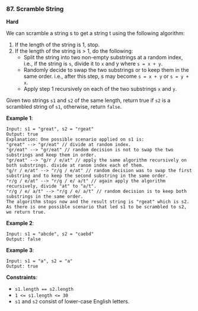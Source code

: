 ### 87. Scramble String

**Hard**

We can scramble a string s to get a string t using the following algorithm:

1. If the length of the string is 1, stop.
1. If the length of the string is > 1, do the following:
    * Split the string into two non-empty substrings at a random index, i.e., if the string is `s`, divide it to `x` 
    and y where `s = x + y`.
    * Randomly decide to swap the two substrings or to keep them in the same order. i.e., after this step, s may 
    become `s = x + y` or `s = y + x`.
    * Apply step 1 recursively on each of the two substrings `x` and `y`.

Given two strings `s1` and `s2` of the same length, return true if `s2` is a scrambled string of `s1`, otherwise, 
return `false`.

**Example 1**:
```
Input: s1 = "great", s2 = "rgeat"
Output: true
Explanation: One possible scenario applied on s1 is:
"great" --> "gr/eat" // divide at random index.
"gr/eat" --> "gr/eat" // random decision is not to swap the two substrings and keep them in order.
"gr/eat" --> "g/r / e/at" // apply the same algorithm recursively on both substrings. divide at ranom index each of them.
"g/r / e/at" --> "r/g / e/at" // random decision was to swap the first substring and to keep the second substring in the same order.
"r/g / e/at" --> "r/g / e/ a/t" // again apply the algorithm recursively, divide "at" to "a/t".
"r/g / e/ a/t" --> "r/g / e/ a/t" // random decision is to keep both substrings in the same order.
The algorithm stops now and the result string is "rgeat" which is s2.
As there is one possible scenario that led s1 to be scrambled to s2, we return true.
```

**Example 2**:
```
Input: s1 = "abcde", s2 = "caebd"
Output: false
```

**Example 3**:
```
Input: s1 = "a", s2 = "a"
Output: true
```

**Constraints**:

* `s1.length == s2.length`
* `1 <= s1.length <= 30`
* `s1` and `s2` consist of lower-case English letters.